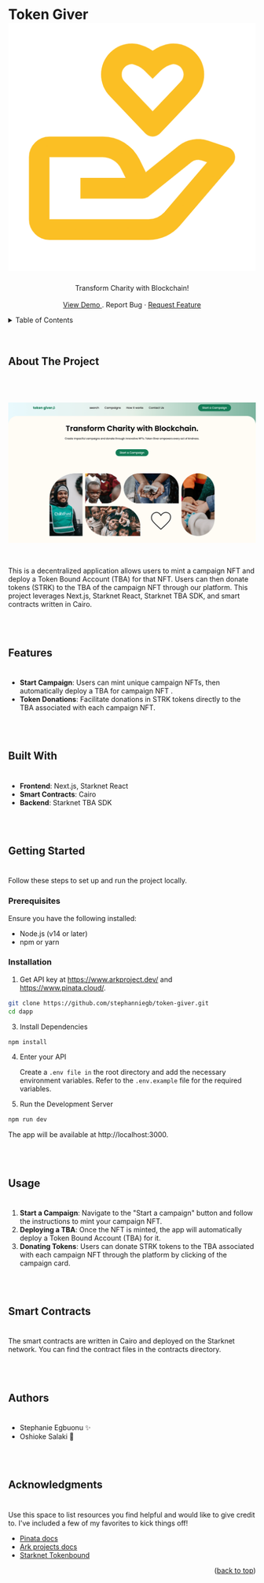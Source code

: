 <a id="readme-top"></a>

# Token Giver ![product logo](/dapp/public/bx--donate-heart.png)

<div align="center">
  <p align="center">
    Transform Charity with Blockchain!
    <br/> <br/>
    <a href="https://github.com/othneildrew/Best-README-Template">
    View Demo
    </a>
    .
    <a>Report Bug</a>
     ·
    <a href="https://github.com/othneildrew/Best-README-Template/issues/new">Request Feature</a>
  </p>
</div>

<!-- TABLE OF CONTENTS -->
<details>
  <summary>Table of Contents</summary>
  <ol>
    <li>
      <a href="#about-the-project">About The Project</a>
      <ul>
        <li><a href="#features">Features</a></li>
        <li><a href="#built-with">Built With</a></li>
      </ul>
    </li>
    <li>
      <a href="#getting-started">Getting Started</a>
      <ul>
        <li><a href="#prerequisites">Prerequisites</a></li>
        <li><a href="#installation">Installation</a></li>
      </ul>
    </li>
    <li><a href="#usage">Usage</a></li>
    <li><a href="#license">License</a></li>
    <li><a href="#contact">Contact</a></li>
    <li><a href="#acknowledgments">Acknowledgments</a></li>
  </ol>
</details>

<br/>
<br/>

<!-- ABOUT THE PROJECT -->

## About The Project

#

<br/>

![Product screen shot](dapp/public/project-screenshot.png)

<br/>

This is a decentralized application allows users to mint a campaign NFT and deploy a Token Bound Account (TBA) for that NFT. Users can then donate tokens (STRK) to the TBA of the campaign NFT through our platform. This project leverages Next.js, Starknet React, Starknet TBA SDK, and smart contracts written in Cairo.

<br/>
<br/>

## Features

#

- **Start Campaign**: Users can mint unique campaign NFTs, then automatically deploy a TBA for campaign NFT .
- **Token Donations**: Facilitate donations in STRK tokens directly to the TBA associated with each campaign NFT.

<br/>
<br/>

## Built With

#

- **Frontend**: Next.js, Starknet React
- **Smart Contracts**: Cairo
- **Backend**: Starknet TBA SDK

<br/>
<br/>
 
## Getting Started
#

Follow these steps to set up and run the project locally.

### Prerequisites

Ensure you have the following installed:

- Node.js (v14 or later)
- npm or yarn

### Installation

1. Get API key at https://www.arkproject.dev/ and https://www.pinata.cloud/.

```sh
git clone https://github.com/stephanniegb/token-giver.git
cd dapp
```

3. Install Dependencies

```sh
npm install
```

4. Enter your API

   Create a `.env file in` the root directory and add the necessary environment variables. Refer to the `.env.example` file for the required variables.

5. Run the Development Server

```sh
npm run dev
```

The app will be available at http://localhost:3000.

<br/>
<br/>

<!-- USAGE-->

## Usage

#

1. **Start a Campaign**: Navigate to the "Start a campaign" button and follow the instructions to mint your campaign NFT.
2. **Deploying a TBA**: Once the NFT is minted, the app will automatically deploy a Token Bound Account (TBA) for it.
3. **Donating Tokens**: Users can donate STRK tokens to the TBA associated with each campaign NFT through the platform by clicking of the campaign card.

<br/>
<br/>

## Smart Contracts

#

The smart contracts are written in Cairo and deployed on the Starknet network. You can find the contract files in the contracts directory.

<br/>
<br/>

## Authors

#

- Stephanie Egbuonu ✨
- Oshioke Salaki 🦎

<br/>
<br/>

<!-- ACKNOWLEDGMENTS -->

## Acknowledgments

#

Use this space to list resources you find helpful and would like to give credit to. I've included a few of my favorites to kick things off!

- [Pinata docs](https://docs.pinata.cloud/introduction)
- [Ark projects docs](https://docs.arkproject.dev/)
- [Starknet Tokenbound](https://tokenbound.gitbook.io/starknet-tokenbound)

<p align="right">(<a href="#readme-top">back to top</a>)</p>
